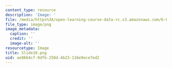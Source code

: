 ```yaml
---
content_type: resource
description: 'Image: '
file: /media/https%3A/open-learning-course-data-rc.s3.amazonaws.com/6-004-computation-structures-spring-2017/ae8664cf9dfb250d4b23116e9ece7ed2_Slide10.png
file_type: image/png
image_metadata:
  caption: ''
  credit: ''
  image-alt: ''
resourcetype: Image
title: Slide10.png
uid: ae8664cf-9dfb-250d-4b23-116e9ece7ed2
---
```

